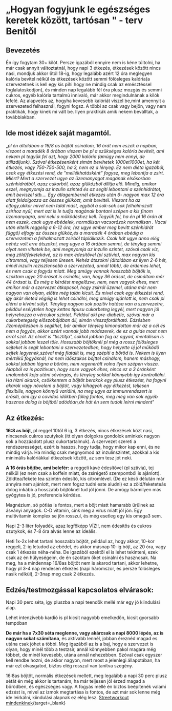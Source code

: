# „Hogyan fogyjunk le egészséges keretek között, tartósan " - terv Benitől

## Bevezetés

Én így fogytam 30+ kilót. Persze igazából ennyire nem is kéne túltolni,
ha már csak annyit változtatnál, hogy napi 3 étkezés, étkezések között nincs nasi, mondjuk akkor 6tól
18-ig, hogy legalább azért 12 óra meglegyen kalória bevitel nélkül és
étkezések között semmi fölösleges kalória(a szervezetnek is kell egy kis
pihi hogy ne mindig csak az emésztéssel foglalatoskodjon), és minden nap
legalább fél óra plusz mozgás és semmi cukros, egyéb kalória tartalmú
innivaló, már akkor megindulnának a kilók lefelé. Az alapvetés az, hogyha kevesebb kalóriát viszel be,mint amennyit a szervezeted felhasznál, fogyni fogsz.
A többi az csak vagy bejön, vagy nem praktikák, hogy kinek mi vált be.
Ilyen praktikák amik nekem beválltak, a továbbiakban.

## Ide most idézek saját magamtól.

„*pl én általában a 16/8 as böjtöt csinálom, 16 órát nem eszek a napban,
viszont a maradék 8 órában viszem be pl a szükséges kalória bevitelt,
ami nekem pl tegyük fel azt, hogy 2000 kalória (amúgy nem ennyi, de
stilizáljunk). Szóval étkezésenként simán bevihetek 1000et1000et, ha két
étkezés, vagy 750-750-500, ha 3, nem ez a lényeg. Ez nem diéta igazából,
csak egy étkezési rend, de "mellékhatásként" fogysz, meg lebontja a
zsírt. Miért? Mert a szervezet ugye az üzemanyagot magának elsősorban
szénhidrátból, azaz cukorból, azaz glükózból állítja elő. Mindig, amikor
eszel, megnyomja az inzulin szinted és az segíti lebontani a
szénhidrátot, amit beviszel stb.... Egy átlagembernél étkezés után 6-
nagyon max 12 óra alatt feldolgozza az összes glükózt, amit bevittél.
Viszont ha az elfogy,akkor mivel nem talál mást, egyből a sok-sok sok
felhalmozott zsírhoz nyúl, mert azt is le tudja magának bontani szépen a
kis finom üzemanyagra, ami neki a működéshez kell. Tegyük fel, ha én pl
16 órán át nem eszek, csak ugye ebédelek, normálisan vacsorázok
normálisan . Vacsi után eltelik reggelig a 6-12 óra, (ez ugye ember meg
bevitt szénhidrát függő) elfogy az összes glükóz,és a maradék 4 órában
ebédig a szervezetem a felhalmozott zsírból táplálkozik. Csak hát ugye
anno elég nehéz volt erre átszokni, meg ugye a 16 órában semmi, de
tényleg semmi olyat nem vihetek be, ami megnyomja az inzulin szintet,
szóval csak víz, meg zöld/feketekávé, az is max édesítővel (pl sztívia), max
nagyon kis citrommal, vagy teljesen üresen. Nehéz átszokni (általában ez
ilyen 2-6 hét, minél inzulin rezisztensebb a szervezeted, annál több),
de érdemes lehet, és nem csak a fogyás miatt. Meg amúgy vannak hosszabb
böjtök is, szoktam ugye 20 órásat is csinálni, van, hogy 36 órásat, de
csináltam már 44 órásat is. És még a kérdést megelőzve, nem, nem vagyok
éhes, mert amikor már a szervezet átkapcsol, hogy zsírról üzemel, utána
már nem nagyon van olyan, előtte még talán kicsit. És mivel csak egy
étkezési rend, így akár életed végéig is lehet csinálni, meg amúgy
ajánlott is, nem csak pl elérni a kívánt súlyt. Tényleg nagyon sok
pozitív hatása van a szervezetre, például esélytelen hogy kettes tipusu cukorbeteg
legyél, mert nagyon jól helyrehozza a vércukor szintet. Például aki
pre-diabetic, szóval már a cukorbetegség előszobájában áll, simán
visszafordítható. Edzésben /izomépítésben is segíthet, bár amikor tényleg
kimondottan már az a cél és nem a fogyás, akkor azért vannak jobb
módszerek, de ez a guide most nem arról szól. Az elmét is "tisztítja",
sokkal jobban fog az agyad, mentálisan is sokkal jobban leszel tőle.
Hosszabb böjtöknél pl még a rossz fölösleges sejteket is segít lebontani
a szervezetedben, hogy helyette új jól működő sejtek legyenek,szóval még
fiatalít is, meg szépíti a bőröd is. Nekem is ilyen mértékű fogyásnál,
ha nem időszakos böjttel csinálom, hanem máshogy, sokkal jobban lógna a
bőröm, nem regenerált volna ilyen szépen vissza. Alapból ez is
pozitívum, hogy sose vagyok éhes, nincs ez a 3 óránként unalomból kaja
utáni sóvárgás, és tényleg sokkal könnyebb így kontrollálni. Ha hízni
akarok, csökkentem a böjtöt berakok egy plusz étkezést, ha fogyni akarok
vagy növelem a böjtöt, vagy kihagyok egy étkezést, teljesen flexibilis,
nagyon könnyű variálni, na meg ugye az immunrendszert is erősíti, ami
így a covidos időkben főleg fontos, meg még van sok egyéb hasznos dolog
is böjtből adódóan,de hát én sem tudok leírni mindent*"

## Az étkezés:

**16:8 as böjt**, pl reggel 10től 6 ig, 3 étkezés, nincs étkezések közt
nasi, nincsenek cukros szutykok (itt olyan dolgokra gondolok aminkek nagyon sok a hozzáadott plusz cukortartalmuk). A szervezet szereti a rendszerességet, ezért
is haszos, hogy tudja, hogy mikor kap enni, és ne mindig várja. Ha
mindig csak megnyomod az inzulinszintet, azokkal a kis minimális
kalóriákkal étkezések között, az sem tesz jót neki.

**A 16 órás böjtbe, ami belefér:** a reggeli kávé édesítővel (pl sztívia), tej nélkül
(ez nem csak a koffein miatt, de zsírégető szempontból is ajánlott).
Zöldtea/fekete tea szintén édesítő, kis citromlével. (De ez késő délután
már annyira nem ajánlott, mert nem fogsz tudni este aludni) ez a
zöld/feketeteás dolog inkább a hosszabb böjtöknél tud jól jönni. De
amúgy bármilyen más gyógytea is jó, preferencia kérdése.

Magnézium, só pótlás is fontos, mert a böjt miatt hamarabb ürülnek az
ásványi anyagok. C-D vitamin, cink meg a vírus miatt jól jön. Egy
multivitamin komplex se jön rosszul, és még esetleg egy kis omega3 sem.

Napi 2-3 liter folyadék, azaz legfőképp VÍZ!!, nem édesítős és cukros
szutykok, és 7-8 óra alvás lenne az ideális.

Heti 1x-2x lehet tartani hosszabb böjtöt, például az, hogy akkor, 10-kor
reggeli, 2-ig letudod az ebédet, és akkor másnap 10-ig böjt, az 20 óra,
vagy csak 1 étkezés néha-néha. De igazából ezektől el is lehet tekinteni, ezek csak az én
hülyeségeim, de én szoktam őket csinálni és hasznosak. Na meg, ha a
mindennap 16/8as böjtöt nem is akarod tartani, akkor lehetne, hogy pl
3-4 nap rendesen étkezés (napi háromszor, és persze fölösleges nasik
nélkül), 2-3nap meg csak 2 étkezés.

## Edzés/testmozgással kapcsolatos elvárasok:

Napi 30 perc séta, igy pluszba a napi teendők mellé már egy jó kiindulási alap.

Lehet intenzívebb kardió is pl kicsit nagyobb emelkedőn, kicsit gyorsabb tempóban

**De már ha a 7x30 séta meglenne, vagy akárcsak a napi 8000 lépés,
az is nagyon sokat számítana**, és aktívabb lennél, jobban éreznéd magad
es utána csak jöhet a többi. Meg igazából az is a baj, hogy a szervezet
is olyan, hogy minél több a testzsír, annál könnyebben pakol magára még
többet, de minél kevesebb, utána annál nehezebben. Szóval csak egyszer
kell rendbe hozni, de akkor nagyon, mert most a jelenlegi állapotában,
ha már ezt olvasgatod, biztos elég rosszul van tanítva szegény.

16:8as böjtöt, normális étkezések mellett, meg legalább a napi 30 perc
plusz sétát én még akkor is tartanám, ha már teljesen jól érzed magad a
bőrödben, és egészséges vagy. A fogyás mellé én biztos beépítenék valami
edzést is, mivel az izmok megtartása is fontos, de azt már sok lenne még ide leírkálni, kiindulási alapnak ez elég lesz.
[Streetworkout mindenkinek](https://gymnasticsmethod.hu/termek/gymnasticsmethod-hu-termek-street-workout-mindenkinek-ebook/ "Click to open"){target=_blank}